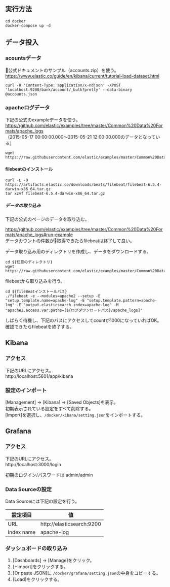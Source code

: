 ## 実行方法
```
cd docker
docker-compose up -d
```
## データ投入
### acountsデータ  
公式ドキュメントのサンプル（accounts.zip）を使う。  
https://www.elastic.co/guide/en/kibana/current/tutorial-load-dataset.html   

```
curl -H 'Content-Type: application/x-ndjson' -XPOST 'localhost:9200/bank/account/_bulk?pretty' --data-binary @accounts.json
```

### apacheログデータ
下記の公式のexampleデータを使う。  
https://github.com/elastic/examples/tree/master/Common%20Data%20Formats/apache_logs  
（2015-05-17 00:00:00.000〜2015-05-21 12:00:00.000のデータとなっている）


```
wget https://raw.githubusercontent.com/elastic/examples/master/Common%20Data%20Formats/apache_logs/apache_logs
```

#### filebeatのインストール
```
curl -L -O https://artifacts.elastic.co/downloads/beats/filebeat/filebeat-6.5.4-darwin-x86_64.tar.gz
tar xzvf filebeat-6.5.4-darwin-x86_64.tar.gz
```

##### データの取り込み
下記の公式のページのデータを取り込む。

https://github.com/elastic/examples/tree/master/Common%20Data%20Formats/apache_logs#run-example  
データカウントの件数が取得できたらfilebeatは終了して良い。  

データ取り込み用のディレクトリを作成し、データをダウンロードする。
```
cd ${任意のディレクトリ}
wget https://raw.githubusercontent.com/elastic/examples/master/Common%20Data%20Formats/apache_logs/apache_logs
```

filebeatから取り込みを行う。
```
cd ${fileBeatインストールパス}
./filebeat -e --modules=apache2 --setup -E "setup.template.name=apache-log" -E "setup.template.pattern=apache-log" -E "output.elasticsearch.index=apache-log" -M "apache2.access.var.paths=[${ログダウンロードパス}/apache_logs]"
```
しばらく待機し、下記のパスにアクセスしてcountが1000になっていればOK。  
確認できたらfilebeatを終了する。

## Kibana
### アクセス
下記のURLにアクセス。  
http://localhost:5601/app/kibana

### 設定のインポート
[Management] -> [Kibana] -> [Saved Objects]を表示。  
初期表示されている設定をすべて削除する。  
[Import]を選択し、`/docker/kibana/setting.json`をインポートする。

## Grafana
### アクセス
下記のURLにアクセス。  
http://localhost:3000/login  

初期のログイン/パスワードは admin/admin  

### Data Sourceの設定
Data Sourceには下記の設定を行う。  

|設定項目|値|
|--|--|
|URL|http://elasticsearch:9200|
|Index name|apache-log|

### ダッシュボードの取り込み

1. [Dashboards] -> [Manage]をクリック。
1. [+Import]をクリックする。
1. [Or paste JSON]に `/docker/grafana/setting.json`の中身をコピーする。
1. [Load]をクリックする。
